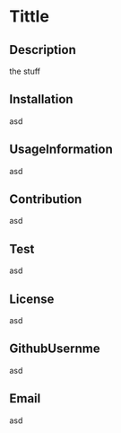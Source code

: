 # Tittle

## Description
the stuff

## Installation
asd

## UsageInformation
asd

## Contribution
asd

## Test
asd

## License
asd

## GithubUsernme
asd

## Email
asd